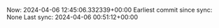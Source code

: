 Now: 2024-04-06 12:45:06.332339+00:00 Earliest commit since sync: None Last sync: 2024-04-06 00:51:12+00:00
